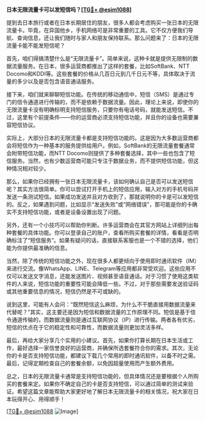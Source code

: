 **日本无限流量卡可以发短信吗？[[TG💪+ @esim1088](https://t.me/s/esim1088)]**

提到去日本旅行或者在日本长期居住的朋友，很多人都会考虑购买一张日本的无限流量卡。毕竟，在异国他乡，手机网络可是非常重要的工具。它不仅方便我们导航、查询信息，还让我们随时与家人和朋友保持联系。那么问题来了：日本的无限流量卡能不能发短信呢？

首先，咱们得搞清楚什么是“无限流量卡”。简单来说，这种卡就是提供无限制的数据流量服务。在日本，很多运营商都推出了这样的套餐，比如SoftBank、NTT Docomo和KDDI等。这些套餐的价格从几百日元到几千日元不等，具体取决于流量的多少以及是否包含语音通话服务。

接下来，咱们就来聊聊短信功能。在传统的移动通信中，短信（SMS）是通过专门的信令通道进行传输的，而不是依赖于数据流量。因此，理论上来说，即使你的无限流量卡没有明确标明支持短信服务，只要你有电话号码，就能发送短信。不过，这里有个前提条件——你的运营商必须支持短信功能，并且你的设备也需要兼容短信协议。

实际上，大部分日本的无限流量卡都是支持短信功能的。这是因为大多数运营商都会将短信作为一种基本的服务提供给用户。例如，SoftBank的无限流量套餐通常会附带短信功能，而NTT Docomo则提供了多种套餐选择，其中一些也包含了短信服务。当然，也有少数运营商可能只专注于数据业务，而不提供短信功能，但这种情况相对较少。

那么，如果你已经拥有一张日本无限流量卡，该如何确认自己是否可以发送短信呢？其实方法很简单。你可以尝试打开手机上的短信应用，输入对方的手机号码并发送一条测试短信。如果成功发送并且对方收到了，那就说明你的卡是可以发短信的。反之，如果遇到问题，比如显示“发送失败”或“网络错误”，那可能是你的卡确实不支持短信功能，或者是设备设置出现了问题。

另外，还有一个小技巧可以帮助你判断。许多运营商会在其官方网站上详细列出每种套餐的具体功能。你可以登录自己的账户，查看所购买套餐的详情，看看是否明确标注了“短信服务”。如果有疑问的话，直接联系客服也是一个不错的选择，他们能为你提供最准确的信息。

当然，除了传统的短信功能之外，现在很多人都更倾向于使用即时通讯软件（IM）来进行交流。像WhatsApp、LINE、Telegram等应用都非常受欢迎。这些应用不仅可以发送文字消息，还能发送图片、视频甚至语音通话。对于习惯了使用这类软件的人来说，短信功能的重要性可能会降低一些。不过，对于那些需要发送验证码或其他重要信息的情况，短信仍然是不可或缺的。

说到这里，可能有人会问：“既然短信这么麻烦，为什么不干脆直接用数据流量来代替呢？”其实，这主要还是因为短信和数据流量的工作原理不同。短信是基于信令通道传输的，而数据流量则是通过互联网协议（IP）进行传输。两者各有优劣，短信的优点在于它的稳定性和可靠性，而数据流量则更加灵活多样。

最后，再给大家分享几个实用的小建议。首先，如果你打算长期在日本生活或工作，最好选择一家信誉良好的运营商，并确保所选套餐符合你的需求。其次，无论你的卡是否支持短信功能，都建议下载几个常用的即时通讯软件，以备不时之需。最后，记得定期检查自己的套餐余额，以免因超量使用而产生额外费用。

总之，日本的无限流量卡通常是支持短信功能的，但具体情况还是要根据个人所购买的套餐来定。如果你不确定自己的卡是否支持短信，可以通过简单的测试来验证。希望这篇文章能帮助大家更好地了解日本无限流量卡的相关情况，祝大家在日本玩得开心、用得顺手！

[[TG💪+ @esim1088](https://t.me/s/esim1088) ![Image](https://i.postimg.cc/4NQfJmqS/Snipaste-2025-05-13-00-14-12.png)]
